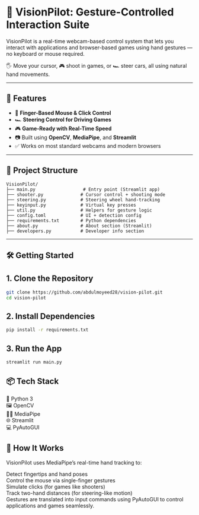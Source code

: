 
# 🎯 VisionPilot: Gesture-Controlled Interaction Suite

VisionPilot is a real-time webcam-based control system that lets you interact with applications and browser-based games using hand gestures — no keyboard or mouse required.

🖐️ Move your cursor, 🎮 shoot in games, or 🏎️ steer cars, all using natural hand movements.

---

## 🚀 Features

- 🎯 **Finger-Based Mouse & Click Control**
- 🏎️ **Steering Control for Driving Games**
- 🎮 **Game-Ready with Real-Time Speed**
- 📷 Built using **OpenCV**, **MediaPipe**, and **Streamlit**
- ✅ Works on most standard webcams and modern browsers

---

## 📁 Project Structure

```plaintext
VisionPilot/
├── main.py                  # Entry point (Streamlit app)
├── shooter.py              # Cursor control + shooting mode
├── steering.py             # Steering wheel hand-tracking
├── keyinput.py             # Virtual key presses
├── util.py                 # Helpers for gesture logic
├── config.toml             # UI + detection config
├── requirements.txt        # Python dependencies
├── about.py                # About section (Streamlit)
├── developers.py           # Developer info section
```

---

## 🛠️ Getting Started

## 1. Clone the Repository

```bash
git clone https://github.com/abdulmoyeed28/vision-pilot.git
cd vision-pilot
```

## 2. Install Dependencies

```bash
pip install -r requirements.txt
```

## 3. Run the App

```bash
streamlit run main.py
```

## 📦 Tech Stack

🧠 Python 3  
🖼️ OpenCV  
🧍‍♂️ MediaPipe  
🌐 Streamlit  
💻 PyAutoGUI  

## 🧠 How It Works

VisionPilot uses MediaPipe’s real-time hand tracking to:  

Detect fingertips and hand poses  
Control the mouse via single-finger gestures  
Simulate clicks (for games like shooters)  
Track two-hand distances (for steering-like motion)  
Gestures are translated into input commands using PyAutoGUI to control applications and games seamlessly.  
